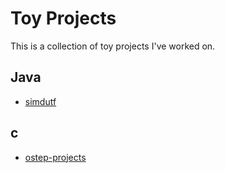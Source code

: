 # Toy Projects

This is a collection of toy projects I've worked on.

## Java

- [simdutf](java/simdutf)

## c

- [ostep-projects](c/ostep-projects)
